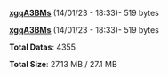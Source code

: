 [**xgqA3BMs**](/data/xgqA3BMs.txt) (14/01/23 - 18:33)- 519 bytes

[**xgqA3BMs**](/data/xgqA3BMs.txt) (14/01/23 - 18:33)- 519 bytes

**Total Datas**: 4355

**Total Size**: 27.13 MB / 27.1 MB